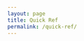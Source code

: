 ```yaml
---
layout: page
title: Quick Ref
permalink: /quick-ref/
---
```


<script src="https://gist.github.com/mm1705/a208a99f1fe9e099a96afc8a193d30e8.js"></script>
